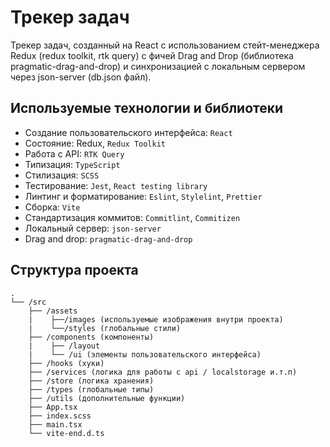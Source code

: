# Трекер задач

Трекер задач, созданный на React с использованием стейт-менеджера Redux (redux toolkit, rtk query) с фичей Drag and Drop (библиотека pragmatic-drag-and-drop) и синхронизацией с локальным сервером через json-server (db.json файл).

## Используемые технологии и библиотеки

- Создание пользовательского интерфейса: `React`
- Состояние: Redux, `Redux Toolkit`
- Работа с API: `RTK Query`
- Типизация: `TypeScript`
- Стилизация: `SCSS`
- Тестирование: `Jest`, `React testing library`
- Линтинг и форматирование: `Eslint`, `Stylelint`, `Prettier`
- Сборка: `Vite`
- Стандартизация коммитов: `Commitlint`, `Commitizen`
- Локальный сервер: `json-server`
- Drag and drop: `pragmatic-drag-and-drop`

## Структура проекта

```
.
└── /src
    ├── /assets
    |    ├──/images (используемые изображения внутри проекта)
    |    └──/styles (глобальные стили)
    ├── /components (компоненты)
    |    ├── /layout
    |    └── /ui (элементы пользовательского интерфейса)
    ├── /hooks (хуки)
    ├── /services (логика для работы с api / localstorage и.т.п)
    ├── /store (логика хранения)
    ├── /types (глобальные типы)
    ├── /utils (дополнительные функции)
    ├── App.tsx
    ├── index.scss
    ├── main.tsx
    └── vite-end.d.ts
```

#
